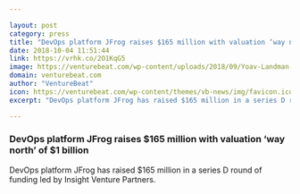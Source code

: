 ```yaml
---

layout: post
category: press
title: "DevOps platform JFrog raises $165 million with valuation ‘way north’ of $1 billion"
date: 2018-10-04 11:51:44
link: https://vrhk.co/2O1KqG5
image: https://venturebeat.com/wp-content/uploads/2018/09/Yoav-Landman-CTO-Fred-Simon-Chief-Architect-Shlomi-Ben-Haim-CEO.jpg?fit=1137%2C686&strip=all
domain: venturebeat.com
author: "VentureBeat"
icon: https://venturebeat.com/wp-content/themes/vb-news/img/favicon.ico
excerpt: "DevOps platform JFrog has raised $165 million in a series D round of funding led by Insight Venture Partners."

---
```


### DevOps platform JFrog raises $165 million with valuation ‘way north’ of $1 billion

DevOps platform JFrog has raised $165 million in a series D round of funding led by Insight Venture Partners.